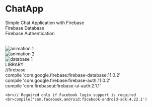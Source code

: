 # ChatApp
Simple Chat Application with Firebase
<br>Firebase Database
<br>Firebase Authentication

<br>![animation 1](https://user-images.githubusercontent.com/20156577/28734302-fa6ab414-73e8-11e7-8dc6-7fcc661716b6.gif)
<br>![animation 2](https://user-images.githubusercontent.com/20156577/28733788-5adbee56-73e6-11e7-930e-89b668907003.gif)
<br>![database 1](https://user-images.githubusercontent.com/20156577/28734406-7e00b3aa-73e9-11e7-9358-3a8dc0cdd97e.png)
<br> LIBRARY
  <br>  //firebase
    <br>compile 'com.google.firebase:firebase-database:11.0.2'
    <br>compile 'com.google.firebase:firebase-auth:11.0.2'
    <br>compile 'com.firebaseui:firebase-ui-auth:2.1.1'

    <br>// Required only if Facebook login support is required
    <br>compile('com.facebook.android:facebook-android-sdk:4.22.1')

